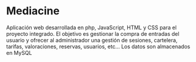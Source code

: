 # Mediacine
Aplicación web desarrollada en php, JavaScript, HTML y CSS para el proyecto integrado. El objetivo es gestionar la compra de entradas del usuario y ofrecer al administrador una gestión de sesiones, cartelera, tarifas, valoraciones, reservas, usuarios, etc... Los datos son almacenados en MySQL

